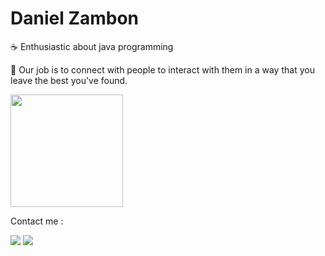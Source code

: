 # Daniel Zambon

☕ Enthusiastic about java programming

:brain: Our job is to connect with people to interact with them in a way that you leave the best you've found.

<div>
  <a href="https://github.com/danielzambon">
  <img height="180em" src="https://github-readme-stats.vercel.app/api?username=danielzambon&show_icons=true&theme=dark&include_all_commits=true&count_private=true"/>
</div>
  
<a> Contact me : </a>
  
<a href = "danielfzambon@gmail.com"><img src="https://img.shields.io/badge/-Gmail-%23333?style=for-the-badge&logo=gmail&logoColor=white" target="_blank"></a>
<a href="https://www.linkedin.com/in/daniel-zambon-538712143/" target="_blank"><img src="https://img.shields.io/badge/-LinkedIn-%230077B5?style=for-the-badge&logo=linkedin&logoColor=white" target="_blank"></a> 

